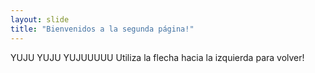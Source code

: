 ```yaml
---
layout: slide
title: "Bienvenidos a la segunda página!"
---
```

YUJU YUJU YUJUUUUU
Utiliza la flecha hacia la izquierda para volver!
